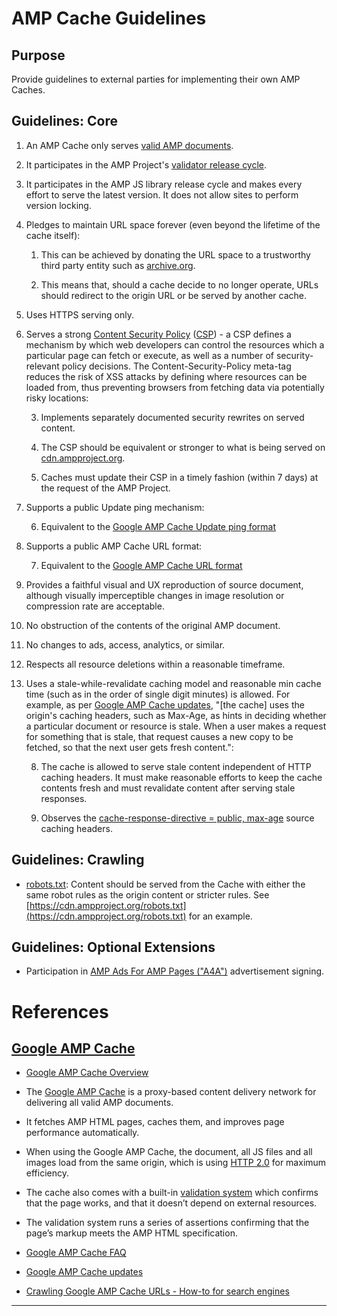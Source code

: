 # AMP Cache Guidelines

## Purpose

Provide guidelines to external parties for implementing their own AMP Caches.

## Guidelines: Core

1. An AMP Cache only serves [valid AMP documents](https://github.com/ampproject/amphtml/blob/master/spec/amp-html-format.md).

2. It participates in the AMP Project's [validator release cycle](https://github.com/ampproject/amphtml/tree/master/validator).

3. It participates in the AMP JS library release cycle and makes every effort to serve the latest version. It does not allow sites to perform version locking.

4. Pledges to maintain URL space forever (even beyond the lifetime of the cache itself): 

    1. This can be achieved by donating the URL space to a trustworthy third party entity such as [archive.org](http://archive.org).

    2. This means that, should a cache decide to no longer operate, URLs should redirect to the origin URL or be served by another cache.

5. Uses HTTPS serving only.

6. Serves a strong [Content Security Policy](https://w3c.github.io/webappsec-csp/) ([CSP](https://developer.chrome.com/extensions/contentSecurityPolicy)) - a CSP defines a mechanism by which web developers can control the resources which a particular page can fetch or execute, as well as a number of security-relevant policy decisions. The Content-Security-Policy meta-tag reduces the risk of XSS attacks by defining where resources can be loaded from, thus preventing browsers from fetching data via potentially risky locations:

    3. Implements separately documented security rewrites on served content.

    4. The CSP should be equivalent or stronger to what is being served on [cdn.ampproject.org](http://cdn.ampproject.org).

    5. Caches must update their CSP in a timely fashion (within 7 days) at the request of the AMP Project.

7. Supports a public Update ping mechanism: 

    6. Equivalent to the [Google AMP Cache Update ping format](https://developers.google.com/amp/cache/update-ping#update-ping-format)

8. Supports a public AMP Cache URL format:

    7. Equivalent to the [Google AMP Cache URL format](https://developers.google.com/amp/cache/overview#amp-cache-url-format)

9. Provides a faithful visual and UX reproduction of source document, although visually imperceptible changes in image resolution or compression rate are acceptable.  

10. No obstruction of the contents of the original AMP document. 

11. No changes to ads, access, analytics, or similar.

12. Respects all resource deletions within a reasonable timeframe.

13. Uses a stale-while-revalidate caching model and reasonable min cache time (such as in the order of single digit minutes) is allowed. For example, as per [Google AMP Cache updates](https://developers.google.com/amp/cache/overview#google-amp-cache-updates), "[the cache] uses the origin's caching headers, such as Max-Age, as hints in deciding whether a particular document or resource is stale. When a user makes a request for something that is stale, that request causes a new copy to be fetched, so that the next user gets fresh content.":

    8. The cache is allowed to serve stale content independent of HTTP caching headers. It must make reasonable efforts to keep the cache contents fresh and must revalidate content after serving stale responses.

    9. Observes the [cache-response-directive = public, max-age](http://www.freesoft.org/CIE/RFC/2068/164.htm) source caching headers.

## Guidelines: Crawling 

* [robots.txt](https://cdn.ampproject.org/robots.txt): Content should be served from the Cache with either the same robot rules as the origin content or stricter rules. See [https://cdn.ampproject.org/robots.txt](https://cdn.ampproject.org/robots.txt) for an example.

## Guidelines: Optional Extensions

* Participation in [AMP Ads For AMP Pages ("A4A")](https://github.com/ampproject/amphtml/issues/3133) advertisement signing.

# References

## [Google AMP Cache](https://developers.google.com/amp/cache/)

* [Google AMP Cache Overview](https://developers.google.com/amp/cache/overview)

* The [Google AMP Cache](https://developers.google.com/amp/cache/) is a proxy-based content delivery network for delivering all valid AMP documents.

* It fetches AMP HTML pages, caches them, and improves page performance automatically. 

* When using the Google AMP Cache, the document, all JS files and all images load from the same origin, which is using [HTTP 2.0](https://http2.github.io/) for maximum efficiency.

* The cache also comes with a built-in [validation system](https://github.com/ampproject/amphtml/tree/master/validator) which confirms that the page works, and that it doesn’t depend on external resources. 

* The validation system runs a series of assertions confirming that the page’s markup meets the AMP HTML specification.

* [Google AMP Cache FAQ](https://developers.google.com/amp/cache/faq)

* [Google AMP Cache updates](https://developers.google.com/amp/cache/overview#google-amp-cache-updates)

* [Crawling Google AMP Cache URLs - How-to for search engines](https://docs.google.com/document/d/1V_uLHoa48IlbFl7_3KWT_1JmCf6BnFtt3S_oR4UsasQ/edit?usp=sharing)

* * *


